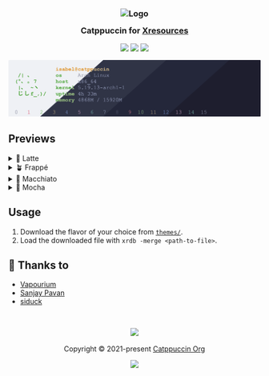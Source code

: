 <h3 align="center">
	<img src="https://raw.githubusercontent.com/catppuccin/catppuccin/main/assets/logos/exports/1544x1544_circle.png" width="100" alt="Logo"/><br/>
	<img src="https://raw.githubusercontent.com/catppuccin/catppuccin/main/assets/misc/transparent.png" height="30" width="0px"/>
	Catppuccin for <a href="https://wiki.archlinux.org/title/x_resources">Xresources</a>
	<img src="https://raw.githubusercontent.com/catppuccin/catppuccin/main/assets/misc/transparent.png" height="30" width="0px"/>
</h3>

<p align="center">
    <a href="https://github.com/catppuccin/xresources/stargazers"><img src="https://img.shields.io/github/stars/catppuccin/xresources?colorA=363a4f&colorB=b7bdf8&style=for-the-badge"></a>
    <a href="https://github.com/catppuccin/xresources/issues"><img src="https://img.shields.io/github/issues/catppuccin/xresources?colorA=363a4f&colorB=f5a97f&style=for-the-badge"></a>
    <a href="https://github.com/catppuccin/xresources/contributors"><img src="https://img.shields.io/github/contributors/catppuccin/xresources?colorA=363a4f&colorB=a6da95&style=for-the-badge"></a>
</p>

<p align="center">
  <img src="assets/preview.webp"/>
</p>

## Previews

<details>
<summary>🌻 Latte</summary>
<img src="assets/latte.webp"/>
</details>
<details>
<summary>🪴 Frappé</summary>
<img src="assets/frappe.webp"/>
</details>
<details>
<summary>🌺 Macchiato</summary>
<img src="assets/macchiato.webp"/>
</details>
<details>
<summary>🌿 Mocha</summary>
<img src="assets/mocha.webp"/>
</details>

## Usage

1. Download the flavor of your choice from [`themes/`](./themes/).
2. Load the downloaded file with `xrdb -merge <path-to-file>`.

## 💝 Thanks to

- [Vapourium](https://github.com/Vapourium)
- [Sanjay Pavan](https://github.com/WitherCubes)
- [siduck](https://github.com/siduck)

&nbsp;

<p align="center"><img src="https://raw.githubusercontent.com/catppuccin/catppuccin/main/assets/footers/gray0_ctp_on_line.svg?sanitize=true" /></p>
<p align="center">Copyright &copy; 2021-present <a href="https://github.com/catppuccin" target="_blank">Catppuccin Org</a>
<p align="center"><a href="https://github.com/catppuccin/catppuccin/blob/main/LICENSE"><img src="https://img.shields.io/static/v1.svg?style=for-the-badge&label=License&message=MIT&logoColor=d9e0ee&colorA=363a4f&colorB=b7bdf8"/></a></p>
